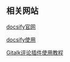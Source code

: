 ## 相关网站


[docsify官网](https://docsify.js.org/#/zh-cn/quickstart)

[docsify使用](https://segmentfault.com/a/1190000017576714#articleHeader1)

[Gitalk评论插件使用教程](https://segmentfault.com/a/1190000018072952)


